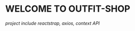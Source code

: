 # WELCOME TO OUTFIT-SHOP

###### project include reactstrap, axios, context API

```Dev by Lexe

```
